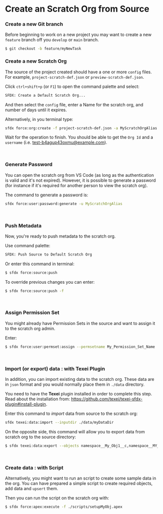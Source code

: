 # Create an Scratch Org from Source

### Create a new Git branch

Before beginning to work on a new project you may want to create a new `feature` branch off you `develop` or `main` branch.

```bash
$ git checkout -b feature/myNewTask
```

### Create a new Scratch Org

The source of the project created should have a one or more `config` files. For example, `project-scratch-def.json` or `preview-scratch-def.json`.

Click `ctrl+shift+p` (or `F1`) to open the command palette and select:

```bash
SFDX: Create a Default Scratch Org...
```

And then select the `config` file, enter a Name for the scratch org, and number of days until it expires.

Alternatively, in you terminal type:

```bash
sfdx force:org:create -f project-scratch-def.json -a MyScratchOrgAlias --durationdays 30
```

Wait for the operation to finish. You should be able to get the `Org Id` and a `username` (i.e. test-b4agup43oxmu@example.com).

<br>

### Generate Password

You can open the scratch org from VS Code (as long as the authentication is valid and it's not expired). However, it is possible to generate a password (for instance if it's required for another person to view the scratch org).

The command to generate a password is:

```bash
sfdx force:user:password:generate -u MyScratchOrgAlias
```
<br>

### Push Metadata

Now, you're ready to push metadata to the scratch org.

Use command palette:

```bash
SFDX: Push Source to Default Scratch Org
```

Or enter this command in terminal:

```bash
$ sfdx force:source:push
```

To override previous changes you can enter:

```bash
$ sfdx force:source:push -f
```

<br>

### Assign Permission Set

You might already have Permission Sets in the source and want to assign it to the scratch org admin.

Enter:

```bash
$ sfdx force:user:permset:assign --permsetname My_Permission_Set_Name
```

<br>

### Import (or export) data : with Texei Plugin

In addition, you can import existing data to the scratch org. These data are in `json` format and you would normally place them in `./data` directory.

You need to have the **Texei** plugin installed in order to complete this step. Read about the installation from: https://github.com/texei/texei-sfdx-plugin#install-plugin.

Enter this command to *import* data from source to the scratch org:

```bash
sfdx texei:data:import --inputdir ./data/myDataDir
```

On the opposite side, this command will allow you to export data from scratch org to the source directory:

```bash
$ sfdx texei:data:export --objects namespace__My_Obj1__c,namespace__MY_Obj2__c --outputdir ./data/myExportedDataDir
```

<br>

### Create data : with Script

Alternatively, you might want to run an script to create some sample data in the org. You can have prepared a simple script to create required objects, add data and `upsert` them.

Then you can run the script on the scratch org with:

```bash
$ sfdx force:apex:execute -f ./scripts/setupMyObj.apex
```
